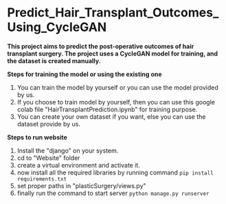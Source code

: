 # Predict_Hair_Transplant_Outcomes_Using_CycleGAN

**This project aims to predict the post-operative outcomes of hair transplant surgery. The project uses a CycleGAN model for training, and the dataset is created manually.**

**Steps for training the model or using the existing one**
1. You can train the model by yourself or you can use the model provided by us.
2. If you choose to train model by yourself, then you can use this google colab file "HairTransplantPrediction.ipynb" for training purpose.
3. You can create your own dataset if you want, else you can use the dataset provide by us.

**Steps to run website**
1. Install the "django" on your system.
2. cd to "Website" folder
3. create a virtual environment and activate it.
4. now install all the required libraries by running command
    ``pip install requirements.txt``
8. set proper paths in "plasticSurgery/views.py"
9. finally run the command to start server
    ``python manage.py runserver``  

